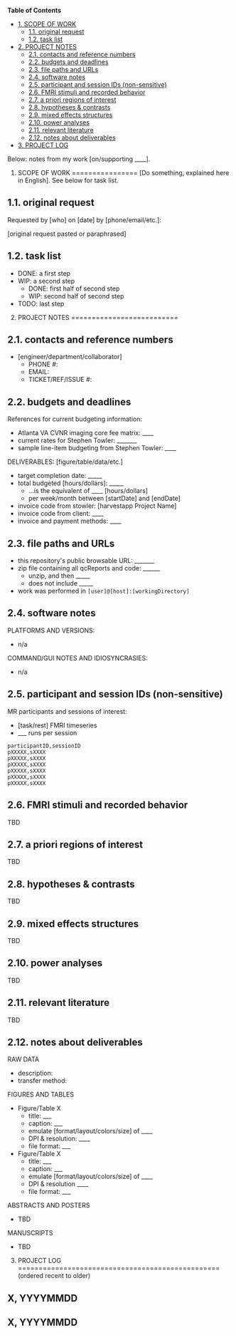 **Table of Contents**

- [1. SCOPE OF WORK](#user-content-1-scope-of-work)
	- [1.1. original request](#user-content-11-original-request)
	- [1.2. task list](#user-content-12-task-list)
- [2. PROJECT NOTES](#user-content-2-project-notes)
	- [2.1. contacts and reference numbers](#user-content-21-contacts-and-reference-numbers)
	- [2.2. budgets and deadlines](#user-content-22-budgets-and-deadlines)
	- [2.3. file paths and URLs](#user-content-23-file-paths-and-urls)
	- [2.4. software notes](#user-content-24-software-notes)
	- [2.5. participant and session IDs (non-sensitive)](#user-content-25-participant-and-session-ids-non-sensitive)
	- [2.6. FMRI stimuli and recorded behavior](#user-content-26-fmri-stimuli-and-recorded-behavior)
	- [2.7. a priori regions of interest](#user-content-27-a-priori-regions-of-interest)
	- [2.8. hypotheses & contrasts](#user-content-28-hypotheses--contrasts)
	- [2.9. mixed effects structures](#user-content-29-mixed-effects-structures)
	- [2.10. power analyses](#user-content-210-power-analyses)
	- [2.11. relevant literature](#user-content-211-relevant-literature)
	- [2.12. notes about deliverables](#user-content-212-notes-about-deliverables)
- [3. PROJECT LOG](#user-content-3-project-log)


Below: notes from my work [on/supporting ____].


1. SCOPE OF WORK
================
[Do something, explained here in English]. See below for task list.


1.1. original request
---------------------
Requested by [who] on [date] by [phone/email/etc.]:

[original request pasted or paraphrased]


1.2. task list
---------------

- DONE: a first step
- WIP: a second step
  - DONE: first half of second step
  - WIP: second half of second step
- TODO: last step


2. PROJECT NOTES
==========================

2.1. contacts and reference numbers
----------------------------------------------
- [engineer/department/collaborator]
  - PHONE #:
  - EMAIL: 
  - TICKET/REF/ISSUE #:


2.2. budgets and deadlines
---------------------------------------
References for current budgeting information:

- Atlanta VA CVNR imaging core fee matrix: ____
- current rates for Stephen Towler: _______
- sample line-item budgeting from Stephen Towler: ____

DELIVERABLES: [figure/table/data/etc.]

- target completion date: _____
- total budgeted [hours/dollars]: _____
  - ...is the equivalent of ____ [hours/dollars]
  - per week/month between [startDate] and [endDate]
- invoice code from stowler: [harvestapp Project Name]
- invoice code from client: ____
- invoice and payment methods: ____


2.3. file paths and URLs
------------------------
- this repository's public browsable URL: _______
- zip file containing all qcReports and code: ______
  - unzip, and then _____
  - does not include _____
- work was performed in `[user]@[host]:[workingDirectory]`


2.4. software notes
--------------------------------------------------------------------------
PLATFORMS AND VERSIONS:
  - n/a

COMMAND/GUI NOTES AND IDIOSYNCRASIES:
  - n/a


2.5. participant and session IDs (non-sensitive)
-------------------------------------------------
MR participants and sessions of interest:

- [task/rest] FMRI timeseries 
- ___ runs per session
```
participantID,sessionID
pXXXXX,sXXXX
pXXXXX,sXXXX
pXXXXX,sXXXX
pXXXXX,sXXXX
pXXXXX,sXXXX
pXXXXX,sXXXX
```


2.6. FMRI stimuli and recorded behavior
---------------------------------------
TBD


2.7. a priori regions of interest
---------------------------------
TBD


2.8. hypotheses & contrasts
---------------------------
TBD


2.9. mixed effects structures
-----------------------------
TBD


2.10. power analyses
--------------------
TBD


2.11. relevant literature
---------------------------
TBD


2.12. notes about deliverables
-------------------------------
RAW DATA
- description:
- transfer method: 

FIGURES AND TABLES

- Figure/Table X
  - title: ___
  - caption: ___
  - emulate [format/layout/colors/size] of ____
  - DPI & resolution: ____
  - file format: ___
- Figure/Table X
  - title: ___
  - caption: ___
  - emulate [format/layout/colors/size] of ____
  - DPI & resolution ____
  - file format: ___

ABSTRACTS AND POSTERS
- TBD

MANUSCRIPTS
- TBD



3. PROJECT LOG
=================================================
(ordered recent to older)

X, YYYYMMDD
---------------


X, YYYYMMDD
---------------
